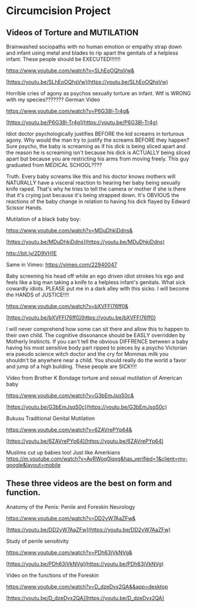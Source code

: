 # Circumcision Project 

## Videos of Torture and MUTILATION


Brainwashed sociopaths with no human emotion or empathy strap down and infant using metal and blades to rip apart the genitals of a helpless infant. These people should be EXECUTED!!!!!!!

https://www.youtube.com/watch?v=SLhEoOQhsVw&


[https://youtu.be/SLhEoOQhsVw](https://youtu.be/SLhEoOQhsVw)


Horrible cries of agony as psychos sexually torture an infant. Wtf is WRONG with my species??????? 
German Video

https://www.youtube.com/watch?v=P6G38l-Tr4g&


[https://youtu.be/P6G38l-Tr4g](https://youtu.be/P6G38l-Tr4g)


Idiot doctor psychologically justifies BEFORE the kid screams in torturous agony. Why would the man try to justify the screams BEFORE they happen?  Sure psycho, the baby is screaming as if his dick is being sliced apart and the reason he is screaming isn't because his dick is ACTUALLY being sliced apart but because you are restricting his arms from moving freely. This guy graduated from MEDICAL SCHOOL????  

Truth. Every baby screams like this and his doctor knows mothers will NATURALLY have a visceral reaction to hearing her baby being sexually knife raped. That's why he tries to tell the camera or mother if she is there that it's crying just because it's being strapped down. It's OBVIOUS the reactions of the baby change in relation to having his dick flayed by Edward Scissor Hands. 

Mutilation of a black baby boy:

https://www.youtube.com/watch?v=MDuDhkiDdns&


[https://youtu.be/MDuDhkiDdns](https://youtu.be/MDuDhkiDdns)

http://bit.ly/2D9VH1E

Same in Vimeo: https://vimeo.com/22940047

Baby screening his head off while an ego driven idiot strokes his ego and feels like a big man taking a knife to a helpless infant's genitals. What sick cowardly idiots. PLEASE put me in a dark alley with this sicko. I will become the HANDS of JUSTICE!!!!

https://www.youtube.com/watch?v=bXVFFI76ff0&


[https://youtu.be/bXVFFI76ff0](https://youtu.be/bXVFFI76ff0)

I will never comprehend how some can sit there and allow this to happen to their own child. The cognitive dissonance should be EASLY overridden by Motherly Instincts. If you can't tell the obvious DIFFRENCE between a baby having his most sensitive body part ripped to pieces by a psycho Victorian era pseudo science witch doctor and the cry for Mommas milk you shouldn't be anywhere near a child. You should really do the world a favor and jump of a high building. These people are SICK!!!!

Video from Brother K 
 Bondage torture and sexual mutilation of American baby

https://www.youtube.com/watch?v=G3bEmJsqS0c&


[https://youtu.be/G3bEmJsqS0c](https://youtu.be/G3bEmJsqS0c)

Bukusu Traditional Genital Mutilation

https://www.youtube.com/watch?v=6ZAVrePYp64&


[https://youtu.be/6ZAVrePYp64](https://youtu.be/6ZAVrePYp64)


Muslims cut up babies too! 
Just like Amerkians 
https://m.youtube.com/watch?v=AvRWoq0lqxg&has_verified=1&client=mv-google&layout=mobile


## These three videos are the best on form and function. 

Anatomy of the Penis: Penile and Foreskin Neurology


https://www.youtube.com/watch?v=DD2yW7AaZFw&


[https://youtu.be/DD2yW7AaZFw](https://youtu.be/DD2yW7AaZFw)

Study of penile sensitivity


https://www.youtube.com/watch?v=PDh63jVkNVg&


[https://youtu.be/PDh63jVkNVg](https://youtu.be/PDh63jVkNVg)

Video on the functions of the Foreskin

https://www.youtube.com/watch?v=D_dzeDvx2QA&&app=desktop


[https://youtu.be/D_dzeDvx2QA](https://youtu.be/D_dzeDvx2QA)

